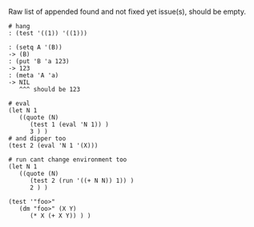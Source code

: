 Raw list of appended found and not fixed yet issue(s), should be empty.
```
# hang
: (test '((1)) '((1)))
```

```
: (setq A '(B))
-> (B)
: (put 'B 'a 123)
-> 123
: (meta 'A 'a)
-> NIL
   ^^^ should be 123
```

```
# eval
(let N 1
   ((quote (N)
      (test 1 (eval 'N 1)) )
      3 ) )
# and dipper too
(test 2 (eval 'N 1 '(X)))
```

```
# run cant change environment too
(let N 1
   ((quote (N)
      (test 2 (run '((+ N N)) 1)) )
      2 ) )

```

```
(test '"foo>"
   (dm "foo>" (X Y)
      (* X (+ X Y)) ) )
```
